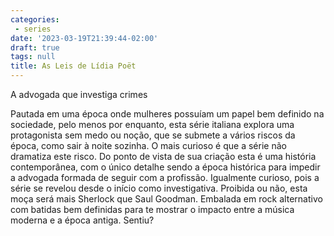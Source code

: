 ```yaml
---
categories:
 - series
date: '2023-03-19T21:39:44-02:00'
draft: true
tags: null
title: As Leis de Lídia Poët
---
```


A advogada que investiga crimes

Pautada em uma época onde mulheres possuíam um papel bem definido na sociedade, pelo menos por enquanto, esta série italiana explora uma protagonista sem medo ou noção, que se submete a vários riscos da época, como sair à noite sozinha. O mais curioso é que a série não dramatiza este risco. Do ponto de vista de sua criação esta é uma história contemporânea, com o único detalhe sendo a época histórica para impedir a advogada formada de seguir com a profissão. Igualmente curioso, pois a série se revelou desde o início como investigativa. Proibida ou não, esta moça será mais Sherlock que Saul Goodman. Embalada em rock alternativo com batidas bem definidas para te mostrar o impacto entre a música moderna e a época antiga. Sentiu?
